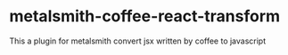 # metalsmith-coffee-react-transform
This a plugin for metalsmith convert jsx written by coffee to javascript
